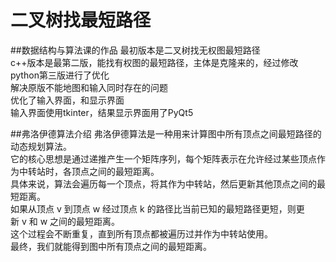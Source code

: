 # 二叉树找最短路径
##数据结构与算法课的作品
最初版本是二叉树找无权图最短路径<br>
c++版本是最第二版，能找有权图的最短路径，主体是克隆来的，经过修改<br>
python第三版进行了优化<br>
解决原版不能地图和输入同时存在的问题<br>
优化了输入界面，和显示界面<br>
输入界面使用tkinter，结果显示界面用了PyQt5<br>

##弗洛伊德算法介绍
弗洛伊德算法是一种用来计算图中所有顶点之间最短路径的动态规划算法。<br>
它的核心思想是通过递推产生一个矩阵序列，每个矩阵表示在允许经过某些顶点作为中转站时，各顶点之间的最短距离。<br>
具体来说，算法会遍历每一个顶点，将其作为中转站，然后更新其他顶点之间的最短距离。<br>
如果从顶点 v 到顶点 w 经过顶点 k 的路径比当前已知的最短路径更短，则更新 v 和 w 之间的最短距离。<br>
这个过程会不断重复，直到所有顶点都被遍历过并作为中转站使用。<br>
最终，我们就能得到图中所有顶点之间的最短距离。<br>



